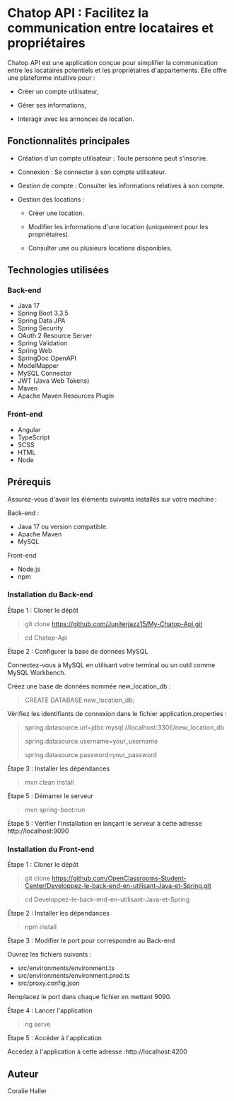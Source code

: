 # Chatop API : Facilitez la communication entre locataires et propriétaires

Chatop API est une application conçue pour simplifier la communication entre les locataires potentiels et les propriétaires d'appartements. Elle offre une plateforme intuitive pour :

- Créer un compte utilisateur,

- Gérer ses informations,

- Interagir avec les annonces de location.

## Fonctionnalités principales

- Création d'un compte utilisateur : Toute personne peut s'inscrire.

- Connexion : Se connecter à son compte utilisateur.

- Gestion de compte : Consulter les informations relatives à son compte.

- Gestion des locations :

  - Créer une location.

  - Modifier les informations d'une location (uniquement pour les propriétaires).

  - Consulter une ou plusieurs locations disponibles.

## Technologies utilisées

### Back-end

- Java 17
- Spring Boot 3.3.5
- Spring Data JPA
- Spring Security
- OAuth 2 Resource Server
- Spring Validation
- Spring Web
- SpringDoc OpenAPI
- ModelMapper
- MySQL Connector
- JWT (Java Web Tokens)
- Maven
- Apache Maven Resources Plugin

### Front-end

- Angular 
- TypeScript
- SCSS
- HTML
- Node

## Prérequis

Assurez-vous d'avoir les éléments suivants installés sur votre machine :

Back-end : 
- Java 17 ou version compatible.
- Apache Maven 
- MySQL 

Front-end 
- Node.js
- npm 

### Installation du Back-end

Étape 1 : Cloner le dépôt

> git clone https://github.com/Jupiterjazz15/My-Chatop-Api.git

> cd Chatop-Api

Étape 2 : Configurer la base de données MySQL

Connectez-vous à MySQL en utilisant votre terminal ou un outil comme MySQL Workbench.

Créez une base de données nommée new_location_db :

>CREATE DATABASE new_location_db;

Vérifiez les identifiants de connexion dans le fichier application.properties :

>spring.datasource.url=jdbc:mysql://localhost:3306/new_location_db
>
>spring.datasource.username=your_username
> 
>spring.datasource.password=your_password

Étape 3 : Installer les dépendances

>mvn clean install

Étape 5 : Démarrer le serveur

>mvn spring-boot:run

Étape 5 : Vérifier l'installation en lançant le serveur à cette adresse http://localhost:9090


### Installation du Front-end

Étape 1 : Cloner le dépôt

>git clone https://github.com/OpenClassrooms-Student-Center/Developpez-le-back-end-en-utilisant-Java-et-Spring.git

>cd Developpez-le-back-end-en-utilisant-Java-et-Spring

Étape 2 : Installer les dépendances

> npm install

Étape 3 : Modifier le port pour correspondre au Back-end

Ouvrez les fichiers suivants :

- src/environments/environment.ts
- src/environments/environment.prod.ts
- src/proxy.config.json

Remplacez le port dans chaque fichier en mettant 9090.


Étape 4 : Lancer l'application

>ng serve

Étape 5 : Accéder à l'application

Accédez à l'application à cette adresse :http://localhost:4200

## Auteur

Coralie Haller